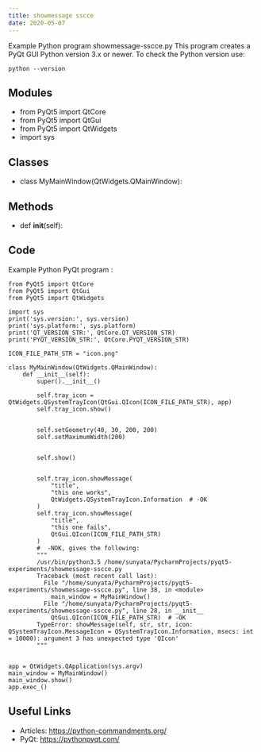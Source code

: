 ```yaml
---
title: showmessage sscce
date: 2020-05-07
---
```

Example Python program showmessage-sscce.py
This program creates a PyQt GUI
Python version 3.x or newer.
To check the Python version use:

    python --version

## Modules

* from PyQt5 import QtCore
* from PyQt5 import QtGui
* from PyQt5 import QtWidgets
* import sys

## Classes

* class MyMainWindow(QtWidgets.QMainWindow):

## Methods

* def __init__(self):

## Code

Example Python PyQt program :

    
    from PyQt5 import QtCore
    from PyQt5 import QtGui
    from PyQt5 import QtWidgets
    
    import sys
    print('sys.version:', sys.version)
    print('sys.platform:', sys.platform)
    print('QT_VERSION_STR:', QtCore.QT_VERSION_STR)
    print('PYQT_VERSION_STR:', QtCore.PYQT_VERSION_STR)
    
    ICON_FILE_PATH_STR = "icon.png"
    
    class MyMainWindow(QtWidgets.QMainWindow):
        def __init__(self):
            super().__init__()
    
            self.tray_icon = QtWidgets.QSystemTrayIcon(QtGui.QIcon(ICON_FILE_PATH_STR), app)
            self.tray_icon.show()
    
    
            self.setGeometry(40, 30, 200, 200)
            self.setMaximumWidth(200)
    
    
            self.show()
    
    
            self.tray_icon.showMessage(
                "title",
                "this one works",
                QtWidgets.QSystemTrayIcon.Information  # -OK
            )
            self.tray_icon.showMessage(
                "title",
                "this one fails",
                QtGui.QIcon(ICON_FILE_PATH_STR)
            )
            #  -NOK, gives the following:
            """
            /usr/bin/python3.5 /home/sunyata/PycharmProjects/pyqt5-experiments/showmessage-sscce.py
            Traceback (most recent call last):
              File "/home/sunyata/PycharmProjects/pyqt5-experiments/showmessage-sscce.py", line 38, in <module>
                main_window = MyMainWindow()
              File "/home/sunyata/PycharmProjects/pyqt5-experiments/showmessage-sscce.py", line 28, in __init__
                QtGui.QIcon(ICON_FILE_PATH_STR)  # -OK
            TypeError: showMessage(self, str, str, icon: QSystemTrayIcon.MessageIcon = QSystemTrayIcon.Information, msecs: int = 10000): argument 3 has unexpected type 'QIcon'
            """
    
    
    app = QtWidgets.QApplication(sys.argv)
    main_window = MyMainWindow()
    main_window.show()
    app.exec_()
    
    
    

## Useful Links

- Articles: https://python-commandments.org/
- PyQt: https://pythonpyqt.com/
